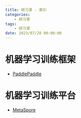 ```yaml
---
title: 研习录 - 索引
categories: 
    - 研习录
tags:
    - 研习录
date: 2023/07/28 00:00:00
---
```


# 机器学习训练框架
- [PaddlePaddle](https://github.com/PaddlePaddle/Paddle)

# 机器学习训练平台
- [MetaSpore](https://github.com/meta-soul/MetaSpore)

